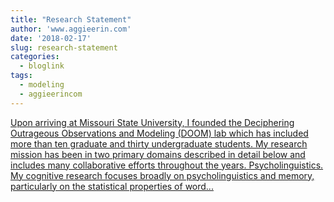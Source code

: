 ```yaml
---
title: "Research Statement"
author: 'www.aggieerin.com'
date: '2018-02-17'
slug: research-statement
categories:
  - bloglink
tags:
  - modeling
  - aggieerincom
---
```


[Upon arriving at Missouri State University, I founded the Deciphering Outrageous Observations and Modeling (DOOM) lab which has included more than ten graduate and thirty undergraduate students. My research mission has been in two primary domains described in detail below and includes many collaborative efforts throughout the years. Psycholinguistics. My cognitive research focuses broadly on psycholinguistics and memory, particularly on the statistical properties of word...<click to read more>](https://doomlab.github.io/post/research-statement/)


